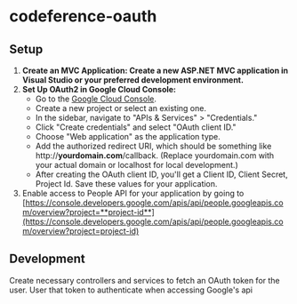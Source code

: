 # codeference-oauth
## Setup
1. **Create an MVC Application: Create a new ASP.NET MVC application in Visual Studio or your preferred development environment.**
2. **Set Up OAuth2 in Google Cloud Console:**
   - Go to the [Google Cloud Console](https://console.cloud.google.com/).
   - Create a new project or select an existing one.
   - In the sidebar, navigate to "APIs & Services" > "Credentials."
   - Click "Create credentials" and select "OAuth client ID."
   - Choose "Web application" as the application type.
   - Add the authorized redirect URI, which should be something like http://**yourdomain.com**/callback. (Replace yourdomain.com with your actual domain or localhost for local development.)
   - After creating the OAuth client ID, you'll get a Client ID, Client Secret, Project Id. Save these values for your application.
3. Enable access to People API for your application by going to [https://console.developers.google.com/apis/api/people.googleapis.com/overview?project=**project-id**](https://console.developers.google.com/apis/api/people.googleapis.com/overview?project=project-id)

## Development 
Create necessary controllers and services to fetch an OAuth token for the user. User that token to authenticate when accessing Google's api
